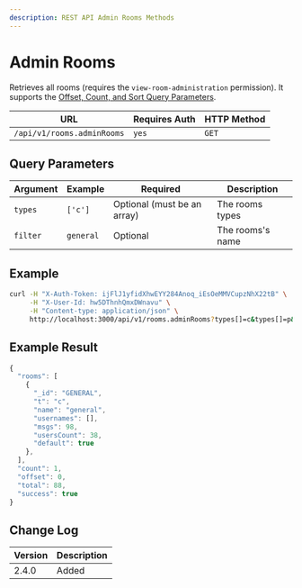 ```yaml
---
description: REST API Admin Rooms Methods
---
```


# Admin Rooms

Retrieves all rooms (requires the `view-room-administration` permission). It supports the [Offset, Count, and Sort Query Parameters](../../other-important-endpoints/offset-and-count-and-sort-info.md).

| URL                        | Requires Auth | HTTP Method |
| -------------------------- | ------------- | ----------- |
| `/api/v1/rooms.adminRooms` | `yes`         | `GET`       |

## Query Parameters

| Argument | Example   | Required                    | Description      |
| -------- | --------- | --------------------------- | ---------------- |
| `types`  | `['c']`   | Optional (must be an array) | The rooms types  |
| `filter` | `general` | Optional                    | The rooms's name |

## Example

```bash
curl -H "X-Auth-Token: ijFlJ1yfidXhwEYY284Anoq_iEsOeMMVCupzNhX22tB" \
     -H "X-User-Id: hw5DThnhQmxDWnavu" \
     -H "Content-type: application/json" \
     http://localhost:3000/api/v1/rooms.adminRooms?types[]=c&types[]=p&filter=GENERAL
```

## Example Result

```javascript
{
  "rooms": [
    {
      "_id": "GENERAL",
      "t": "c",
      "name": "general",
      "usernames": [],
      "msgs": 98,
      "usersCount": 38,
      "default": true
    },
  ],
  "count": 1,
  "offset": 0,
  "total": 88,
  "success": true
}
```

## Change Log

| Version | Description |
| ------- | ----------- |
| 2.4.0   | Added       |
